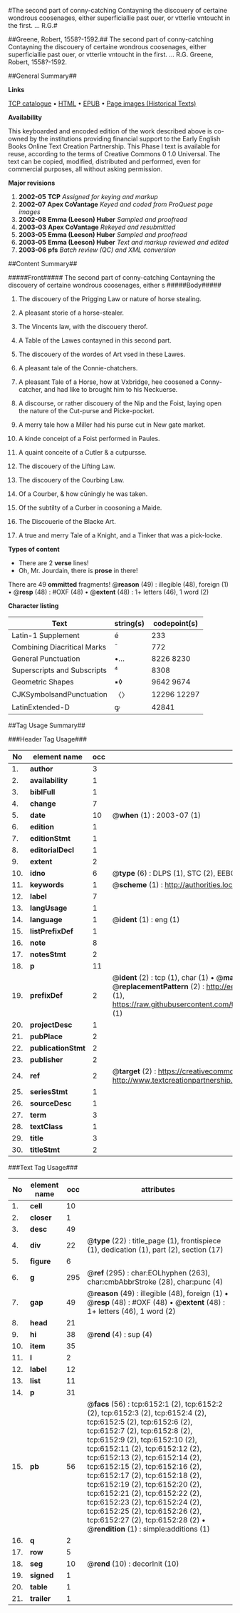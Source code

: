 #The second part of conny-catching Contayning the discouery of certaine wondrous coosenages, either superficiallie past ouer, or vtterlie vntoucht in the first. ... R.G.#

##Greene, Robert, 1558?-1592.##
The second part of conny-catching Contayning the discouery of certaine wondrous coosenages, either superficiallie past ouer, or vtterlie vntoucht in the first. ... R.G.
Greene, Robert, 1558?-1592.

##General Summary##

**Links**

[TCP catalogue](http://www.ota.ox.ac.uk/tcp/)  • 
[HTML](http://tei.it.ox.ac.uk/tcp/Texts-HTML/free/A02/A02141.html)  • 
[EPUB](http://tei.it.ox.ac.uk/tcp/Texts-EPUB/free/A02/A02141.epub) • 
[Page images (Historical Texts)](https://data.historicaltexts.jisc.ac.uk/view?pubId=eebo-99841561e&pageId=eebo-99841561e-6152-1)

**Availability**

This keyboarded and encoded edition of the
	       work described above is co-owned by the institutions
	       providing financial support to the Early English Books
	       Online Text Creation Partnership. This Phase I text is
	       available for reuse, according to the terms of Creative
	       Commons 0 1.0 Universal. The text can be copied,
	       modified, distributed and performed, even for
	       commercial purposes, all without asking permission.

**Major revisions**

1. __2002-05__ __TCP__ *Assigned for keying and markup*
1. __2002-07__ __Apex CoVantage__ *Keyed and coded from ProQuest page images*
1. __2002-08__ __Emma (Leeson) Huber__ *Sampled and proofread*
1. __2003-03__ __Apex CoVantage__ *Rekeyed and resubmitted*
1. __2003-05__ __Emma (Leeson) Huber__ *Sampled and proofread*
1. __2003-05__ __Emma (Leeson) Huber__ *Text and markup reviewed and edited*
1. __2003-06__ __pfs__ *Batch review (QC) and XML conversion*

##Content Summary##

#####Front#####
The second part of conny-catching Contayning the discouery of certaine wondrous coosenages, either s
#####Body#####

1. The discouery of the Prigging Law or nature of horse stealing.

1. A pleasant storie of a horse-stealer.

1. The Vincents law, with the discouery therof.

1. A Table of the Lawes contayned in this second part.

1. The discouery of the wordes of Art vsed in these Lawes.

1. A pleasant tale of the Connie-chatchers.

1. A pleasant Tale of a Horse, how at Vxbridge, hee coosened a Conny-catcher, and had like to brought him to his Neckuerse.

1. A discourse, or rather discouery of the Nip and the Foist, laying open the nature of the Cut-purse and Picke-pocket.

1. A merry tale how a Miller had his purse cut in New gate market.

1. A kinde conceipt of a Foist performed in Paules.

1. A quaint conceite of a Cutler & a cutpursse.

1. The discouery of the Lifting Law.

1. The discouery of the Courbing Law.

1. Of a Courber, & how cūningly he was taken.

1. Of the subtilty of a Curber in coosoning a Maide.

1. The Discouerie of the Blacke Art.

1. A true and merry Tale of a Knight, and a Tinker that was a pick-locke.

**Types of content**

  * There are 2 **verse** lines!
  * Oh, Mr. Jourdain, there is **prose** in there!

There are 49 **ommitted** fragments! 
 @__reason__ (49) : illegible (48), foreign (1)  •  @__resp__ (48) : #OXF (48)  •  @__extent__ (48) : 1+ letters (46), 1 word (2)

**Character listing**


|Text|string(s)|codepoint(s)|
|---|---|---|
|Latin-1 Supplement|é|233|
|Combining             Diacritical Marks|̄|772|
|General Punctuation|•…|8226 8230|
|Superscripts             and Subscripts|⁴|8308|
|Geometric Shapes|▪◊|9642 9674|
|CJKSymbolsandPunctuation|〈〉|12296 12297|
|LatinExtended-D|ꝙ|42841|

##Tag Usage Summary##

###Header Tag Usage###

|No|element name|occ|attributes|
|---|---|---|---|
|1.|__author__|3||
|2.|__availability__|1||
|3.|__biblFull__|1||
|4.|__change__|7||
|5.|__date__|10| @__when__ (1) : 2003-07 (1)|
|6.|__edition__|1||
|7.|__editionStmt__|1||
|8.|__editorialDecl__|1||
|9.|__extent__|2||
|10.|__idno__|6| @__type__ (6) : DLPS (1), STC (2), EEBO-CITATION (1), PROQUEST (1), VID (1)|
|11.|__keywords__|1| @__scheme__ (1) : http://authorities.loc.gov/ (1)|
|12.|__label__|7||
|13.|__langUsage__|1||
|14.|__language__|1| @__ident__ (1) : eng (1)|
|15.|__listPrefixDef__|1||
|16.|__note__|8||
|17.|__notesStmt__|2||
|18.|__p__|11||
|19.|__prefixDef__|2| @__ident__ (2) : tcp (1), char (1)  •  @__matchPattern__ (2) : ([0-9\-]+):([0-9IVX]+) (1), (.+) (1)  •  @__replacementPattern__ (2) : http://eebo.chadwyck.com/downloadtiff?vid=$1&page=$2 (1), https://raw.githubusercontent.com/textcreationpartnership/Texts/master/tcpchars.xml#$1 (1)|
|20.|__projectDesc__|1||
|21.|__pubPlace__|2||
|22.|__publicationStmt__|2||
|23.|__publisher__|2||
|24.|__ref__|2| @__target__ (2) : https://creativecommons.org/publicdomain/zero/1.0/ (1), http://www.textcreationpartnership.org/docs/. (1)|
|25.|__seriesStmt__|1||
|26.|__sourceDesc__|1||
|27.|__term__|3||
|28.|__textClass__|1||
|29.|__title__|3||
|30.|__titleStmt__|2||


###Text Tag Usage###

|No|element name|occ|attributes|
|---|---|---|---|
|1.|__cell__|10||
|2.|__closer__|1||
|3.|__desc__|49||
|4.|__div__|22| @__type__ (22) : title_page (1), frontispiece (1), dedication (1), part (2), section (17)|
|5.|__figure__|6||
|6.|__g__|295| @__ref__ (295) : char:EOLhyphen (263), char:cmbAbbrStroke (28), char:punc (4)|
|7.|__gap__|49| @__reason__ (49) : illegible (48), foreign (1)  •  @__resp__ (48) : #OXF (48)  •  @__extent__ (48) : 1+ letters (46), 1 word (2)|
|8.|__head__|21||
|9.|__hi__|38| @__rend__ (4) : sup (4)|
|10.|__item__|35||
|11.|__l__|2||
|12.|__label__|12||
|13.|__list__|11||
|14.|__p__|31||
|15.|__pb__|56| @__facs__ (56) : tcp:6152:1 (2), tcp:6152:2 (2), tcp:6152:3 (2), tcp:6152:4 (2), tcp:6152:5 (2), tcp:6152:6 (2), tcp:6152:7 (2), tcp:6152:8 (2), tcp:6152:9 (2), tcp:6152:10 (2), tcp:6152:11 (2), tcp:6152:12 (2), tcp:6152:13 (2), tcp:6152:14 (2), tcp:6152:15 (2), tcp:6152:16 (2), tcp:6152:17 (2), tcp:6152:18 (2), tcp:6152:19 (2), tcp:6152:20 (2), tcp:6152:21 (2), tcp:6152:22 (2), tcp:6152:23 (2), tcp:6152:24 (2), tcp:6152:25 (2), tcp:6152:26 (2), tcp:6152:27 (2), tcp:6152:28 (2)  •  @__rendition__ (1) : simple:additions (1)|
|16.|__q__|2||
|17.|__row__|5||
|18.|__seg__|10| @__rend__ (10) : decorInit (10)|
|19.|__signed__|1||
|20.|__table__|1||
|21.|__trailer__|1||
